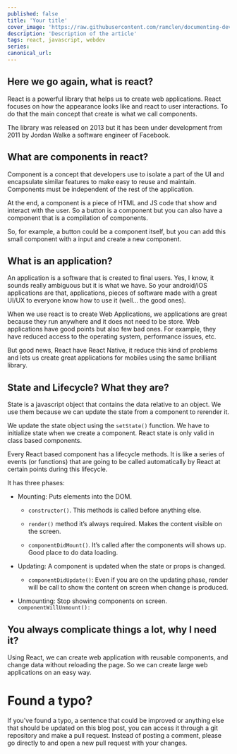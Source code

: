 ```yaml
---
published: false
title: 'Your title'
cover_image: 'https://raw.githubusercontent.com/ramclen/documenting-dev/master/blog-posts/understanding-react/assets/react-logo.jpeg'
description: 'Description of the article'
tags: react, javascript, webdev
series:
canonical_url:
---
```


## Here we go again, what is react?

React is a powerful library that helps us to create web applications. React focuses on how the appearance looks like and react to user interactions. To do that the main concept that create is what we call components. 

The library was released on 2013 but it has been under development from 2011 by Jordan Walke a software engineer of Facebook.

## What are components in react?

Component is a concept that developers use to isolate a part of the UI and encapsulate similar features to make easy to reuse and maintain. Components must be independent of the rest of the application.

At the end, a component is a piece of HTML and JS code that show and interact with the user. So a button is a component but you can also have a component that is a compilation of components.

So, for example, a button could be a component itself, but you can add this small component with a input and create a new component.

## What is an application?

An application is a software that is created to final users. Yes, I know, it sounds really ambiguous but it is what we have. So your android/iOS applications are that, applications, pieces of software made with a great UI/UX to everyone know how to use it (well... the good ones).

When we use react is to create Web Applications, we applications are great because they run anywhere and it does not need to be store. Web applications have good points but also few bad ones. For example, they have reduced access to the operating system, performance issues, etc.

But good news, React have React Native, it reduce this kind of problems and lets us create great applications for mobiles using the same brilliant library.

## State and Lifecycle? What they are?

State is a javascript object that contains the data relative to an object. We use them because we can update the state from a component to rerender it. 

We update the state object using the `setState()` function. We have to initialize state when we create a component. React state is only valid in class based components.

Every React based component has a lifecycle methods. It is like a series of events (or functions) that are going to be called automatically by React at certain points during this lifecycle.

It has three phases:
- Mounting: Puts elements into the DOM.

  * `constructor()`. This methods is called before anything else. 

  * `render()` method it’s always required. Makes the content visible on the screen. 

  * `componentDidMount()`. It’s called after the components will shows up. Good place to do data loading. 

- Updating: A component is updated when the state or props is changed.

  * `componentDidUpdate()`: Even if you are on the updating phase, render will be call to show the content on screen when change is produced.

- Unmounting: Stop showing components on screen.
`componentWillUnmount():`

## You always complicate things a lot, why I need it?

Using React, we can create web application with reusable components, and change data without reloading the page. So we can create large web applications on an easy way.

# Found a typo?

If you've found a typo, a sentence that could be improved or anything else that should be updated on this blog post, you can access it through a git repository and make a pull request. Instead of posting a comment, please go directly to <REPO URL> and open a new pull request with your changes.
